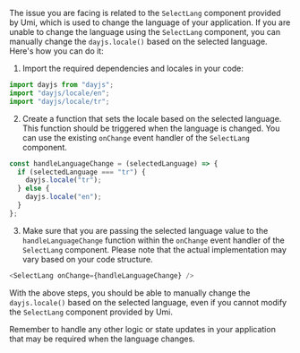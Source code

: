 The issue you are facing is related to the `SelectLang` component provided by Umi, which is used to change the language of your application. If you are unable to change the language using the `SelectLang` component, you can manually change the `dayjs.locale()` based on the selected language. Here's how you can do it:

1. Import the required dependencies and locales in your code:

```javascript
import dayjs from "dayjs";
import "dayjs/locale/en";
import "dayjs/locale/tr";
```

2. Create a function that sets the locale based on the selected language. This function should be triggered when the language is changed. You can use the existing `onChange` event handler of the `SelectLang` component.

```javascript
const handleLanguageChange = (selectedLanguage) => {
  if (selectedLanguage === "tr") {
    dayjs.locale("tr");
  } else {
    dayjs.locale("en");
  }
};
```

3. Make sure that you are passing the selected language value to the `handleLanguageChange` function within the `onChange` event handler of the `SelectLang` component. Please note that the actual implementation may vary based on your code structure.

```javascript
<SelectLang onChange={handleLanguageChange} />
```

With the above steps, you should be able to manually change the `dayjs.locale()` based on the selected language, even if you cannot modify the `SelectLang` component provided by Umi.

Remember to handle any other logic or state updates in your application that may be required when the language changes.
